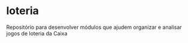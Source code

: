 # loteria
Repositório para desenvolver módulos que ajudem organizar e analisar jogos de loteria da Caixa
